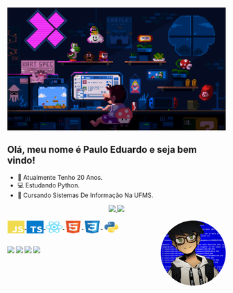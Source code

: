 <h4 align="center">
 
![c633c20ede82f0e0ced7d570dbe3a1f3](https://raw.githubusercontent.com/SylkEdu/SylkEdu/ff9c59714269b345d934a5e3465fdda1405ecc2a/welcome.gif)

  ## Olá, meu nome é Paulo Eduardo e seja bem vindo!
 
- 👨 Atualmente Tenho 20 Anos.
- 💻 Estudando Python.
- 📖 Cursando Sistemas De Informação Na UFMS.
 
<div align="center">
  <a href="https://github.com/SylkEdu">
  <img height="180em" src="https://github-readme-stats.vercel.app/api?username=SylkEdu&show_icons=true&theme=dracula&include_all_commits=true&count_private=true"/>
  <img height="180em" src="https://github-readme-stats.vercel.app/api/top-langs/?username=SylkEdu&layout=compact&langs_count=7&theme=dracula"/>
</div>
<div style="display: inline_block"><br>
  <img align="center" alt="js-icon" height="30" width="40" src="https://raw.githubusercontent.com/devicons/devicon/master/icons/javascript/javascript-plain.svg">
  <img align="center" alt="ts-icon" height="30" width="40" src="https://raw.githubusercontent.com/devicons/devicon/master/icons/typescript/typescript-plain.svg">
  <img align="center" alt="react-icon" height="30" width="40" src="https://raw.githubusercontent.com/devicons/devicon/master/icons/react/react-original.svg">
  <img align="center" alt="html-icon" height="30" width="40" src="https://raw.githubusercontent.com/devicons/devicon/master/icons/html5/html5-original.svg">
  <img align="center" alt="css-icon" height="30" width="40" src="https://raw.githubusercontent.com/devicons/devicon/master/icons/css3/css3-original.svg">
  <img align="center" alt="python-icon" height="30" width="40" src="https://raw.githubusercontent.com/devicons/devicon/master/icons/python/python-original.svg">
  <img align="right" alt="Sylk-profile" height="150" style="border-radius:100px;" src="https://github.com/SylkEdu/SylkEdu/blob/ff9c59714269b345d934a5e3465fdda1405ecc2a/profile1.png?raw=true">
</div>
  
  ##
 
<div> 
  <a href="https://www.facebook.com/peasp21/" target="_blank"><img src="https://img.shields.io/badge/Facebook-0000ff?style=for-the-badge&logo=facebook&logoColor=white" target="_blank"></a>
  <a href="https://www.instagram.com/sylkedu21/" target="_blank"><img src="https://img.shields.io/badge/-Instagram-%23E4405F?style=for-the-badge&logo=instagram&logoColor=white" target="_blank"></a>
  <a href = "mailto:pauloedu2100@gmail.com"><img src="https://img.shields.io/badge/-Gmail-%23333?style=for-the-badge&logo=gmail&logoColor=white" target="_blank"></a>
  <a href="https://www.linkedin.com/in/paulo-eduardo-80a229113/" target="_blank"><img src="https://img.shields.io/badge/-LinkedIn-%230077B5?style=for-the-badge&logo=linkedin&logoColor=white" target="_blank"></a> 
 
</div>
